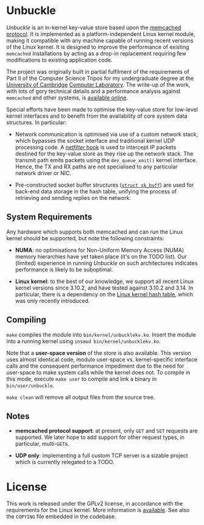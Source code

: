 Unbuckle
====================================

_Unbuckle_ is an in-kernel key-value store based upon the 
[memcached](http://memcached.org/) [protocol](https://github.com/memcached/memcached/blob/master/doc/protocol.txt).
It is implemented as a platform-independent Linux kernel module,
making it compatible with any machine capable of running recent versions of the Linux kernel.
It is designed to improve the performance of existing `memcached` installations by acting as a drop-in replacement
requiring few modifications to existing application code.

The project was originally built in partial fulfilment of the requirements of 
Part II of the Computer Science Tripos for my undergraduate degree at the 
[University of Cambridge](http://www.cam.ac.uk) [Computer Laboratory](http://www.cl.cam.ac.uk/).
The write-up of the work, with lots of gory technical details and a performance analysis against `memcached` and other systems,
is [available online](http://www.cl.cam.ac.uk/~ms705/projects/dissertations/2014-mjh233-unbuckle.pdf).

Special efforts have been made to optimise the key-value store for low-level kernel interfaces
and to benefit from the availability of core system data structures. In particular:

* Network communication is optimised via use of a custom network stack, which bypasses the socket interface and traditional kernel UDP processing code.
  A [_netfilter_ hook](http://en.wikipedia.org/wiki/Netfilter) is used to intercept IP packets destined for the key-value store as they rise up the network stack.
  The transmit path emits packets using the `dev_queue_xmit()` kernel interface. Hence, the TX and RX paths are not specialised to any particular network driver or NIC. 

* Pre-constructed socket buffer structures ([`struct sk_buff`](http://www.linuxfoundation.org/collaborate/workgroups/networking/sk_buff))
  are used for back-end data storage in the hash table,
  unifying the process of retrieving and sending replies on the network.

System Requirements
-------------------

Any hardware which supports both memcached and can run the Linux kernel should be supported, but note the following constraints:

* __NUMA__: no optimisations for Non-Uniform Memory Access (NUMA) memory hierarchies have yet taken place (it's on the TODO list).
	    Our (limited) experience in running _Unbuckle_ on such architectures indicates performance is likely to be suboptimal.

* __Linux kernel__: to the best of our knowledge, we support all recent Linux kernel versions since 3.10.2, and have tested against 3.10.2 and 3.14. 
In particular, there is a dependency on the [Linux kernel hash table](http://lwn.net/Articles/510202/), which was only recently introduced.

Compiling
-------------------

`make` compiles the module into `bin/kernel/unbucklekv.ko`. Insert the module into a running kernel using `insmod bin/kernel/unbucklekv.ko`. 

Note that a __user-space version__ of the store is also available.
This version uses almost identical code,
modulo user-space vs. kernel-specific interface calls and the consequent performance impediment due to the need for user-space to make system calls 
while the kernel does not.
To compile in this mode, execute `make user` to compile and link a binary in `bin/user/unbuckle`.

`make clean` will remove all output files from the source tree.

Notes
-------------------

* __memcached protocol support__: at present, only `GET` and `SET` requests are supported. 
  We later hope to add support for other request types, in particular, multi-`GET`s.

* __UDP only__: implementing a full custom TCP server is a sizable project which is currently relegated to a TODO.

License
====================

This work is released under the GPLv2 license, in accordance with the requirements for the Linux kernel.
More information is [available](http://www.tldp.org/HOWTO/Module-HOWTO/copyright.html). 
See also the `COPYING` file embedded in the codebase.
